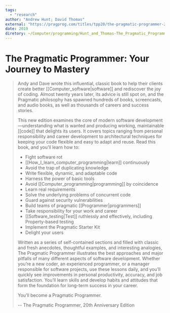 ```yaml
---
tags:
  - "research"
author: "Andrew Hunt; David Thomas"
external: "https://pragprog.com/titles/tpp20/the-pragmatic-programmer-20th-anniversary-edition/"
date: 2019
diretory: ~/Computer/programming/Hunt_and_Thomas-The_Pragmatic_Programmer
---
```


# The Pragmatic Programmer: Your Journey to Mastery

> Andy and Dave wrote this influential, classic book to help their clients
> create better [[Computer_software|software]] and rediscover the
> joy of coding. Almost twenty years later, its advice is still spot on, and the
> Pragmatic philosophy has spawned hundreds of books, screencasts, and audio
> books, as well as thousands of careers and success stories.
>
> This new edition examines the core of modern software
> development—understanding what is wanted and producing working, maintainable
> [[code]] that delights its users. It covers topics ranging
> from personal responsibility and career development to architectural
> techniques for keeping your code flexible and easy to adapt and reuse. Read
> this book, and you’ll learn how to:
>
> - Fight software rot
> - [[How_I_learn_computer_programming|learn]] continuously
> - Avoid the trap of duplicating knowledge
> - Write flexible, dynamic, and adaptable code
> - Harness the power of basic tools
> - Avoid [[Computer_programming|programming]] by coincidence
> - Learn real requirements
> - Solve the underlying problems of concurrent code
> - Guard against security vulnerabilities
> - Build teams of pragmatic
>   [[Programmer|programmers]]
> - Take responsibility for your work and career
> - [[Software_testing|Test]] ruthlessly and effectively, including
>   Property-based testing
> - Implement the Pragmatic Starter Kit
> - Delight your users
>
> Written as a series of self-contained sections and filled with classic and
> fresh anecdotes, thoughtful examples, and interesting analogies, The Pragmatic
> Programmer illustrates the best approaches and major pitfalls of many
> different aspects of software development. Whether you’re a new coder, an
> experienced programmer, or a manager responsible for software projects, use
> these lessons daily, and you’ll quickly see improvements in personal
> productivity, accuracy, and job satisfaction. You’ll learn skills and develop
> habits and attitudes that form the foundation for long-term success in your
> career.
>
> You’ll become a Pragmatic Programmer.
>
> -- The Pragmatic Programmer, 20th Anniversary Edition
